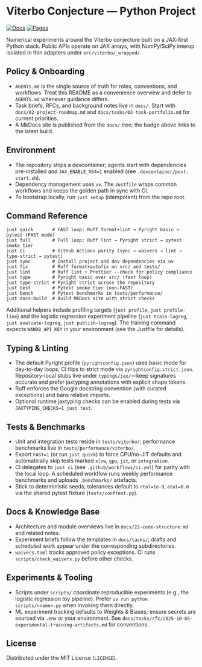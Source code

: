 # Viterbo Conjecture — Python Project

[![Docs](https://github.com/JoernStoehler/msc-math-viterbo/actions/workflows/docs.yml/badge.svg)](https://github.com/JoernStoehler/msc-math-viterbo/actions/workflows/docs.yml)
[![Pages](https://img.shields.io/badge/docs-GitHub%20Pages-blue?logo=github)](https://joernstoehler.github.io/msc-math-viterbo)

Numerical experiments around the Viterbo conjecture built on a JAX-first Python stack. Public APIs
operate on JAX arrays, with NumPy/SciPy interop isolated in thin adapters under
`src/viterbo/_wrapped/`.

## Policy & Onboarding

- `AGENTS.md` is the single source of truth for roles, conventions, and workflows. Treat this README
  as a convenience overview and defer to `AGENTS.md` whenever guidance differs.
- Task briefs, RFCs, and background notes live in `docs/`. Start with `docs/02-project-roadmap.md`
  and `docs/tasks/02-task-portfolio.md` for current priorities.
- A MkDocs site is published from the `docs/` tree; the badge above links to the latest build.

## Environment

- The repository ships a devcontainer; agents start with dependencies pre-installed and
  `JAX_ENABLE_X64=1` enabled (see `.devcontainer/post-start.sh`).
- Dependency management uses `uv`. The `Justfile` wraps common workflows and keeps the golden path
  in sync with CI.
- To bootstrap locally, run `just setup` (idempotent) from the repo root.

## Command Reference

```
just quick       # FAST loop: Ruff format+lint → Pyright basic → pytest (FAST mode)
just full        # Full loop: Ruff lint → Pyright strict → pytest smoke tier
just ci          # GitHub Actions parity (sync → waivers → lint → type-strict → pytest)
just sync        # Install project and dev dependencies via uv
just fix         # Ruff format+autofix on src/ and tests/
just lint        # Ruff lint + Prettier --check for policy compliance
just type        # Pyright basic over src/ (fast loop)
just type-strict # Pyright strict across the repository
just test        # Pytest smoke tier (non-FAST)
just bench       # Pytest benchmarks in tests/performance/
just docs-build  # Build MkDocs site with strict checks
```

Additional helpers include profiling targets (`just profile`, `just profile-line`) and the logistic
regression experiment pipeline (`just train-logreg`, `just evaluate-logreg`, `just publish-logreg`).
The training command expects `WANDB_API_KEY` in your environment (see the Justfile for details).

## Typing & Linting

- The default Pyright profile (`pyrightconfig.json`) uses basic mode for day-to-day loops; CI flips
  to strict mode via `pyrightconfig.strict.json`. Repository-local stubs live under
  `typings/jax/`—keep signatures accurate and prefer jaxtyping annotations with explicit shape
  tokens.
- Ruff enforces the Google docstring convention (with curated exceptions) and bans relative imports.
- Optional runtime jaxtyping checks can be enabled during tests via `JAXTYPING_CHECKS=1 just test`.

## Tests & Benchmarks

- Unit and integration tests reside in `tests/viterbo/`; performance benchmarks live in
  `tests/performance/viterbo/`.
- Export `FAST=1` (or run `just quick`) to force CPU/no-JIT defaults and automatically skip tests
  marked `slow`, `gpu`, `jit`, or `integration`.
- CI delegates to `just ci` (see `.github/workflows/ci.yml`) for parity with the local loop. A
  scheduled workflow runs weekly performance benchmarks and uploads `.benchmarks/` artefacts.
- Stick to deterministic seeds; tolerances default to `rtol=1e-9`, `atol=0.0` via the shared pytest
  fixture (`tests/conftest.py`).

## Docs & Knowledge Base

- Architecture and module overviews live in `docs/22-code-structure.md` and related notes.
- Experiment briefs follow the templates in `docs/tasks/`; drafts and scheduled work appear under
  the corresponding subdirectories.
- `waivers.toml` tracks approved policy exceptions. CI runs `scripts/check_waivers.py` before other
  checks.

## Experiments & Tooling

- Scripts under `scripts/` coordinate reproducible experiments (e.g., the logistic regression toy
  pipeline). Prefer `uv run python scripts/<name>.py` when invoking them directly.
- ML experiment tracking defaults to Weights & Biases; ensure secrets are sourced via `.env` or your
  environment. See `docs/tasks/rfc/2025-10-05-experimental-training-artifacts.md` for conventions.

## License

Distributed under the MIT License (`LICENSE`).
